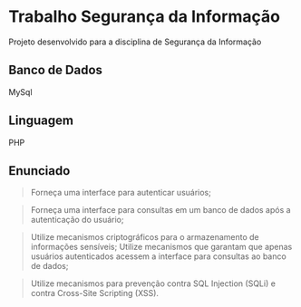 # Trabalho Segurança da Informação 

Projeto desenvolvido para a disciplina de Segurança da Informação

## Banco de Dados
MySql

## Linguagem
PHP

## Enunciado

> Forneça uma interface para autenticar usuários;

> Forneça uma interface para consultas em um banco de dados após a autenticação do usuário;

> Utilize mecanismos criptográficos para o armazenamento de informações sensíveis;
> Utilize mecanismos que garantam que apenas usuários autenticados acessem a interface para
consultas ao banco de dados;

> Utilize mecanismos para prevenção contra SQL Injection (SQLi) e contra Cross-Site
Scripting (XSS).
